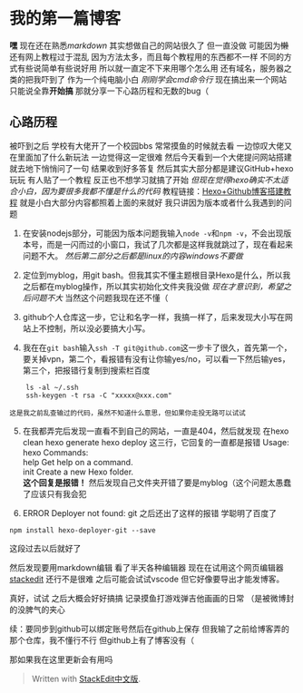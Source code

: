 

# 我的第一篇博客

**嘿**
现在还在熟悉*markdown*
其实想做自己的网站很久了
但一直没做
可能因为~~懒~~
还有网上教程过于混乱
因为方法太多，而且每个教程用的东西都不一样
不同的方式有些说简单有些说好用
所以就一直定不下来用哪个怎么用
还有域名，服务器之类的把我吓到了
作为一个纯电脑小白
*刚刚学会cmd命令行*
现在搞出来一个网站
只能说全靠**开始搞**
那就分享一下心路历程和无数的bug（

## 心路历程
被吓到之后
学校有大佬开了一个校园bbs
常常摸鱼的时候就去看
一边惊叹大佬又在里面加了什么新玩法
一边觉得这一定很难
然后今天看到一个大佬提问网站搭建
就去地下悄悄问了一句
结果收到好多答复
然后其实大部分都是建议GitHub+hexo玩玩
有人贴了一个教程
反正也不想学习就搞了开始
*但现在觉得hexo确实不太适合小白，因为要很多我都不懂是什么的代码*
教程链接：[Hexo+Github博客搭建教程](https://blog.csdn.net/qq_58608526/article/details/124652412)
就是小白大部分内容都照着上面的来就好
我只讲因为版本或者什么我遇到的问题

 1. 在安装nodejs部分，可能因为版本问题我输入`node -v`和`npm -v`，不会出现版本号，而是一闪而过的小窗口，我试了几次都是这样我就跳过了，现在看起来问题不大。
 *然后第二部分之后都是linux的内容windows不要做*
 
 2. 定位到myblog，用git bash。但我其实不懂主题根目录Hexo是什么，所以我之后都在myblog操作，所以其实初始化文件夹我没做
 *现在才意识到，希望之后问题不大*
 当然这个问题我现在还不懂（
 
 3. github个人仓库这一步，它让和名字一样，我搞一样了，后来发现大小写在网站上不控制，所以没必要搞大小写。
 
 4. 我在在`git bash`输入`ssh -T git@github.com`这一步卡了很久，首先第一个，要关掉vpn，第二个，看报错有没有让你输yes/no，可以看一下然后输yes，第三个，把报错行复制到搜索栏百度
```
    ls -al ~/.ssh
    ssh-keygen -t rsa -C "xxxxx@xxx.com"   
```
	这是我之前乱查输过的代码，虽然不知道什么意思，但如果你走投无路可以试试

 5. 在我都弄完后发现一直看不到自己的网站，一直是404，然后就发现
 在hexo clean
hexo generate
hexo deploy
这三行，它回复的一直都是报错
Usage: hexo
Commands:  
help Get help on a command.  
init Create a new Hexo folder.  
**这个回复是报错！**
然后发现自己文件夹开错了要是myblog（这个问题太愚蠢了应该只有我会犯

 6. ERROR Deployer not found: git
之后还出了这样的报错
学聪明了百度了
```
npm install hexo-deployer-git --save
```
这段过去以后就好了

然后发现要用markdown编辑
看了半天各种编辑器
现在在试用这个网页编辑器[stackedit](https://stackedit.cn/)
还行不是很难
之后可能会试试vscode
但它好像要导出才能发博客。

真好，试试
之后大概会好好搞搞
记录摸鱼打游戏弹吉他画画的日常
（是被微博封的没脾气的夹心

续：要同步到github可以绑定账号然后在github上保存
但我输了之前给博客弄的那个仓库，我不懂行不行
但github上有了博客没有（

那如果我在这里更新会有用吗


> Written with [StackEdit中文版](https://stackedit.cn/).
<!--stackedit_data:
eyJoaXN0b3J5IjpbNDY0MjYzNzgzXX0=
-->